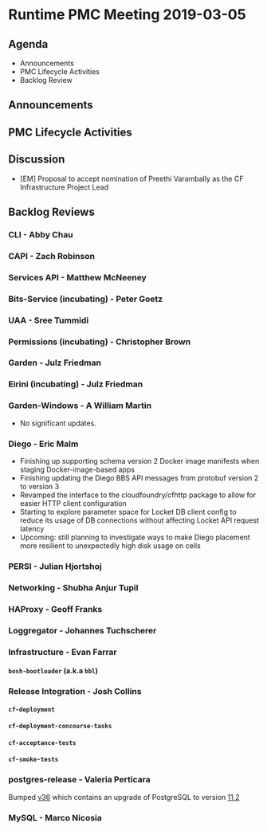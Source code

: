 # Runtime PMC Meeting 2019-03-05

## Agenda

* Announcements
* PMC Lifecycle Activities
* Backlog Review


## Announcements


## PMC Lifecycle Activities


## Discussion

- [EM] Proposal to accept nomination of Preethi Varambally as the CF Infrastructure Project Lead


## Backlog Reviews

### CLI - Abby Chau


### CAPI - Zach Robinson


### Services API - Matthew McNeeney


### Bits-Service (incubating) - Peter Goetz


### UAA - Sree Tummidi


### Permissions (incubating) - Christopher Brown


### Garden - Julz Friedman


### Eirini (incubating) - Julz Friedman


### Garden-Windows - A William Martin

- No significant updates.

### Diego - Eric Malm

- Finishing up supporting schema version 2 Docker image manifests when staging Docker-image-based apps
- Finishing updating the Diego BBS API messages from protobuf version 2 to version 3
- Revamped the interface to the cloudfoundry/cfhttp package to allow for easier HTTP client configuration
- Starting to explore parameter space for Locket DB client config to reduce its usage of DB connections without affecting Locket API request latency
- Upcoming: still planning to investigate ways to make Diego placement more resilient to unexpectedly high disk usage on cells


### PERSI - Julian Hjortshoj


### Networking - Shubha Anjur Tupil


### HAProxy - Geoff Franks


### Loggregator - Johannes Tuchscherer


### Infrastructure - Evan Farrar

#### `bosh-bootloader` (a.k.a `bbl`)


### Release Integration - Josh Collins

#### `cf-deployment`


#### `cf-deployment-concourse-tasks`


#### `cf-acceptance-tests`


#### `cf-smoke-tests`


### postgres-release - Valeria Perticara
Bumped [v36](https://github.com/cloudfoundry/postgres-release/releases/tag/v36) which contains an upgrade of PostgreSQL to version [11.2](https://www.postgresql.org/docs/11/release-11-2.html)

### MySQL - Marco Nicosia
